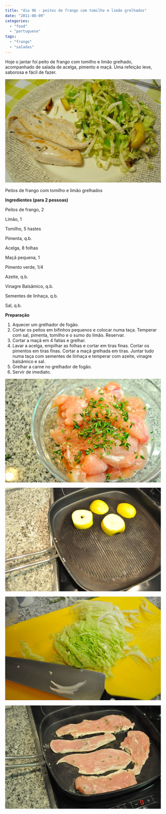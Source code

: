 ```yaml
---
title: "dia 96 - peitos de frango com tomilho e limão grelhados"
date: "2011-08-09"
categories: 
  - "food"
  - "portuguese"
tags: 
  - "frango"
  - "saladas"
---
```


Hoje o jantar foi peito de frango com tomilho e limão grelhado, acompanhado de salada de acelga, pimento e maçã. Uma refeição leve, saborosa e fácil de fazer.  

  

[![](images/DSC_1622.jpg)](http://2.bp.blogspot.com/-W7OsXiE9Xwc/TkGqwFkrkTI/AAAAAAAAEVY/aF03b7uWtz4/s1600/DSC_1622.jpg)

  

Peitos de frango com tomilho e limão grelhados

**Ingredientes (para 2 pessoas)**

Peitos de frango, 2

Limão, 1

Tomilho, 5 hastes

Pimenta, q.b.

Acelga, 8 folhas

Maçã pequena, 1

Pimento verde, 1/4

Azeite, q.b.

Vinagre Balsâmico, q.b.

Sementes de linhaça, q.b.

Sal, q.b.

  

**Preparação**

1. Aquecer um grelhador de fogão. 
2. Cortar os peitos em bifinhos pequenos e colocar numa taça. Temperar com sal, pimenta, tomilho e o sumo do limão. Reservar.
3. Cortar a maçã em 4 fatias e grelhar.
4. Lavar a acelga, empilhar as folhas e cortar em tiras finas. Cortar os pimentos em tiras finas. Cortar a maçã grelhada em tiras. Juntar tudo numa taça com sementes de linhaça e temperar com azeite, vinagre balsâmico e sal. 
5. Grelhar a carne no grelhador de fogão.
6. Servir de imediato.

  

[![](images/DSC_1615.jpg)](http://4.bp.blogspot.com/-GKZiS2SQU44/TkGpqqTGxrI/AAAAAAAAEVE/OiHfQ_FkDQU/s1600/DSC_1615.jpg)

  

[![](images/DSC_1617.jpg)](http://3.bp.blogspot.com/-yXhL-YZvaa4/TkGprAbtATI/AAAAAAAAEVI/KhawWqGDIlE/s1600/DSC_1617.jpg)

  

[![](images/DSC_1618.jpg)](http://2.bp.blogspot.com/-Jyq5B8w9H8A/TkGpreYO86I/AAAAAAAAEVM/J9Ejp0BRFgc/s1600/DSC_1618.jpg)

  

[![](images/DSC_1621.jpg)](http://4.bp.blogspot.com/-G3lWsiCBh1c/TkGpr_w3ZpI/AAAAAAAAEVQ/9W5NJZX9_Ko/s1600/DSC_1621.jpg)

